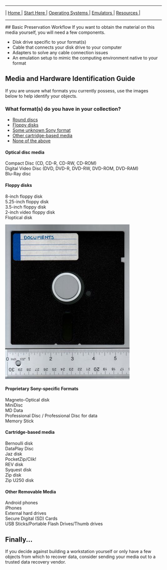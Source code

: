 <hr size="10">

| [ Home ](https://frannietrempe.github.io/Obsolete-Removable-Media-Guide/) | [ Start Here ](https://frannietrempe.github.io/Obsolete-Removable-Media-Guide/pages/start_here_media_ID.html) | [ Operating Systems ](https://frannietrempe.github.io/Obsolete-Removable-Media-Guide/pages/operating_systems) | [ Emulators ](https://frannietrempe.github.io/Obsolete-Removable-Media-Guide/pages/emulators) | [ Resources ](https://frannietrempe.github.io/Obsolete-Removable-Media-Guide/pages/resources) |
<hr size="10">
## Basic Preservation Workflow
If you want to obtain the material on this media yourself, you will need a few components.

- Disk drive specific to your format(s)
- Cable that connects your disk drive to your computer
- Adapters to solve any cable connection issues
- An emulation setup to mimic the computing environment native to your format


## Media and Hardware Identification Guide

If you are unsure what formats you currently possess, use the images below to help identify your objects.  

### What format(s) do you have in your collection?

- <a href="#optical">Round discs</a>
- <a href="#floppy">Floppy disks</a>
- <a href="#sony">Some unknown Sony format</a>
- <a href="#cartridge">Other cartridge-based media</a>
- <a href="#something-else">None of the above</a>

<a name="optical"></a>
#### Optical disc media  
Compact Disc (CD, CD-R, CD-RW, CD-ROM)  
Digital Video Disc (DVD, DVD-R, DVD-RW, DVD-ROM, DVD-RAM)  
Blu-Ray disc   

<a name="floppy"></a>
#### Floppy disks  
8-inch floppy disk  
5.25-inch floppy disk  
3.5-inch floppy disk  
2-inch video floppy disk  
Floptical disk

![floppy disk](https://github.com/frannietrempe/Obsolete-Removable-Media-Guide/blob/master/images/resized/5.25inch_floppy.jpg?raw=true)
<a name="sony"></a>
#### Proprietary Sony-specific Formats  
Magneto-Optical disk  
MiniDisc  
MD Data  
Professional Disc / Professional Disc for data  
Memory Stick  

<a name="cartridge"></a>
#### Cartridge-based media
Bernoulli disk  
DataPlay Disc  
Jaz disk  
PocketZip/Clik!  
REV disk  
Syquest disk  
Zip disk  
Zip U250 disk

<a name="something-else"></a>
#### Other Removable Media
Android phones  
iPhones  
External hard drives  
Secure Digital (SD) Cards  
USB Sticks/Portable Flash Drives/Thumb drives   

## Finally...
If you decide against building a workstation yourself or only have a few objects from which to recover data, consider sending your media out to a trusted data recovery vendor.


